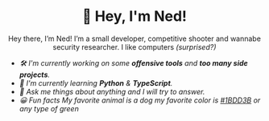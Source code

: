 <h1 align="center">👋 Hey, I'm Ned!</h1>

<p align="center">Hey there, I’m Ned! I’m a small developer, competitive shooter and wannabe security researcher. I like computers <i>(surprised?)

- 🛠️ I'm currently working on some **offensive tools** and **too many side projects**.
- 🌱 I'm currently learning **Python** & **TypeScript**.
- 💭 Ask me things about anything and I will try to answer.
- 😀 Fun facts My favorite animal is a dog  my favorite color is [#1BDD3B](https://www.color-hex.com/color/1bdd3b) or any type of green






